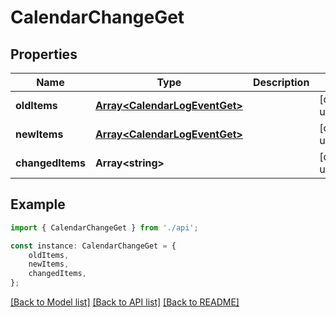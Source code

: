 # CalendarChangeGet


## Properties

Name | Type | Description | Notes
------------ | ------------- | ------------- | -------------
**oldItems** | [**Array&lt;CalendarLogEventGet&gt;**](CalendarLogEventGet.md) |  | [default to undefined]
**newItems** | [**Array&lt;CalendarLogEventGet&gt;**](CalendarLogEventGet.md) |  | [default to undefined]
**changedItems** | **Array&lt;string&gt;** |  | [default to undefined]

## Example

```typescript
import { CalendarChangeGet } from './api';

const instance: CalendarChangeGet = {
    oldItems,
    newItems,
    changedItems,
};
```

[[Back to Model list]](../README.md#documentation-for-models) [[Back to API list]](../README.md#documentation-for-api-endpoints) [[Back to README]](../README.md)
